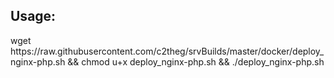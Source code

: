 <h2>Usage:</h2>
wget https://raw.githubusercontent.com/c2theg/srvBuilds/master/docker/deploy_nginx-php.sh && chmod u+x deploy_nginx-php.sh && ./deploy_nginx-php.sh
